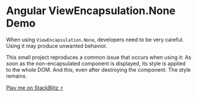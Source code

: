 # Angular ViewEncapsulation.None Demo

When using `ViewEncapsulation.None`, developers need to be very careful. Using it may produce unwanted behavior.

This small project reproduces a common issue that occurs when using it: As soon as the non-encapsulated component is displayed, its style is applied to the whole DOM. And this, even after destroying the component. The style remains.

[Play me on StackBlitz ⚡️](https://stackblitz.com/edit/angular-ivy-tanz3s)
